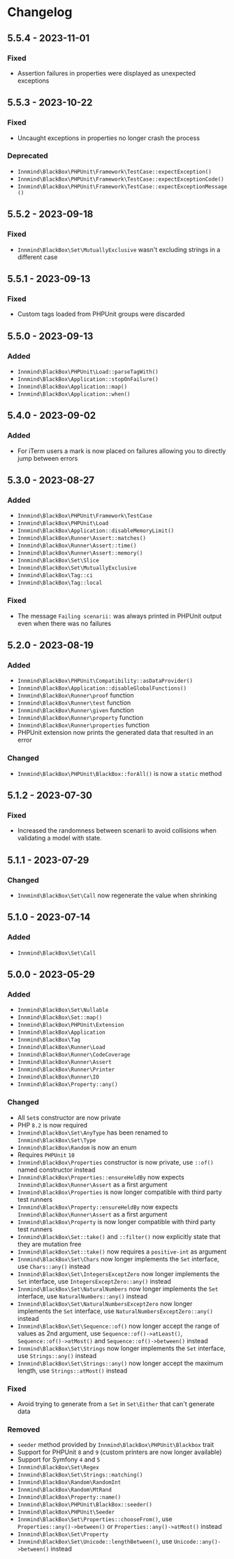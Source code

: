 # Changelog

## 5.5.4 - 2023-11-01

### Fixed

- Assertion failures in properties were displayed as unexpected exceptions

## 5.5.3 - 2023-10-22

### Fixed

- Uncaught exceptions in properties no longer crash the process

### Deprecated

- `Innmind\BlackBox\PHPUnit\Framework\TestCase::expectException()`
- `Innmind\BlackBox\PHPUnit\Framework\TestCase::expectExceptionCode()`
- `Innmind\BlackBox\PHPUnit\Framework\TestCase::expectExceptionMessage()`

## 5.5.2 - 2023-09-18

### Fixed

- `Innmind\BlackBox\Set\MutuallyExclusive` wasn't excluding strings in a different case

## 5.5.1 - 2023-09-13

### Fixed

- Custom tags loaded from PHPUnit groups were discarded

## 5.5.0 - 2023-09-13

### Added

- `Innmind\BlackBox\PHPUnit\Load::parseTagWith()`
- `Innmind\BlackBox\Application::stopOnFailure()`
- `Innmind\BlackBox\Application::map()`
- `Innmind\BlackBox\Application::when()`

## 5.4.0 - 2023-09-02

### Added

- For iTerm users a mark is now placed on failures allowing you to directly jump between errors

## 5.3.0 - 2023-08-27

### Added

- `Innmind\BlackBox\PHPUnit\Framework\TestCase`
- `Innmind\BlackBox\PHPUnit\Load`
- `Innmind\BlackBox\Application::disableMemoryLimit()`
- `Innmind\BlackBox\Runner\Assert::matches()`
- `Innmind\BlackBox\Runner\Assert::time()`
- `Innmind\BlackBox\Runner\Assert::memory()`
- `Innmind\BlackBox\Set\Slice`
- `Innmind\BlackBox\Set\MutuallyExclusive`
- `Innmind\BlackBox\Tag::ci`
- `Innmind\BlackBox\Tag::local`

### Fixed

- The message `Failing scenarii:` was always printed in PHPUnit output even when there was no failures

## 5.2.0 - 2023-08-19

### Added

- `Innmind\BlackBox\PHPUnit\Compatibility::asDataProvider()`
- `Innmind\BlackBox\Application::disableGlobalFunctions()`
- `Innmind\BlackBox\Runner\proof` function
- `Innmind\BlackBox\Runner\test` function
- `Innmind\BlackBox\Runner\given` function
- `Innmind\BlackBox\Runner\property` function
- `Innmind\BlackBox\Runner\properties` function
- PHPUnit extension now prints the generated data that resulted in an error

### Changed

- `Innmind\BlackBox\PHPUnit\BlackBox::forAll()` is now a `static` method

## 5.1.2 - 2023-07-30

### Fixed

- Increased the randomness between scenarii to avoid collisions when validating a model with state.

## 5.1.1 - 2023-07-29

### Changed

- `Innmind\BlackBox\Set\Call` now regenerate the value when shrinking

## 5.1.0 - 2023-07-14

### Added

- `Innmind\BlackBox\Set\Call`

## 5.0.0 - 2023-05-29

### Added

- `Innmind\BlackBox\Set\Nullable`
- `Innmind\BlackBox\Set::map()`
- `Innmind\BlackBox\PHPUnit\Extension`
- `Innmind\BlackBox\Application`
- `Innmind\BlackBox\Tag`
- `Innmind\BlackBox\Runner\Load`
- `Innmind\BlackBox\Runner\CodeCoverage`
- `Innmind\BlackBox\Runner\Assert`
- `Innmind\BlackBox\Runner\Printer`
- `Innmind\BlackBox\Runner\IO`
- `Innmind\BlackBox\Property::any()`

### Changed

- All `Set`s constructor are now private
- PHP `8.2` is now required
- `Innmind\BlackBox\Set\AnyType` has been renamed to `Innmind\BlackBox\Set\Type`
- `Innmind\BlackBox\Random` is now an enum
- Requires `PHPUnit` `10`
- `Innmind\BlackBox\Properties` constructor is now private, use `::of()` named constructor instead
- `Innmind\BlackBox\Properties::ensureHeldBy` now expects `Innmind\BlackBox\Runner\Assert` as a first argument
- `Innmind\BlackBox\Properties` is now longer compatible with third party test runners
- `Innmind\BlackBox\Property::ensureHeldBy` now expects `Innmind\BlackBox\Runner\Assert` as a first argument
- `Innmind\BlackBox\Property` is now longer compatible with third party test runners
- `Innmind\BlackBox\Set::take()` and `::filter()` now explicitly state that they are mutation free
- `Innmind\BlackBox\Set::take()` now requires a `positive-int` as argument
- `Innmind\BlackBox\Set\Chars` now longer implements the `Set` interface, use `Chars::any()` instead
- `Innmind\BlackBox\Set\IntegersExceptZero` now longer implements the `Set` interface, use `IntegersExceptZero::any()` instead
- `Innmind\BlackBox\Set\NaturalNumbers` now longer implements the `Set` interface, use `NaturalNumbers::any()` instead
- `Innmind\BlackBox\Set\NaturalNumbersExceptZero` now longer implements the `Set` interface, use `NaturalNumbersExceptZero::any()` instead
- `Innmind\BlackBox\Set\Sequence::of()` now longer accept the range of values as 2nd argument, use `Sequence::of()->atLeast()`, `Sequence::of()->atMost()` and `Sequence::of()->between()` instead
- `Innmind\BlackBox\Set\Strings` now longer implements the `Set` interface, use `Strings::any()` instead
- `Innmind\BlackBox\Set\Strings::any()` now longer accept the maximum length, use `Strings::atMost()` instead

### Fixed

- Avoid trying to generate from a `Set` in `Set\Either` that can't generate data

### Removed

- `seeder` method provided by `Innmind\BlackBox\PHPUnit\Blackbox` trait
- Support for PHPUnit `8` and `9` (custom printers are now longer available)
- Support for Symfony `4` and `5`
- `Innmind\BlackBox\Set\Regex`
- `Innmind\BlackBox\Set\Strings::matching()`
- `Innmind\BlackBox\Random\RandomInt`
- `Innmind\BlackBox\Random\MtRand`
- `Innmind\BlackBox\Property::name()`
- `Innmind\BlackBox\PHPUnit\BlackBox::seeder()`
- `Innmind\BlackBox\PHPUnit\Seeder`
- `Innmind\BlackBox\Set\Properties::chooseFrom()`, use `Properties::any()->between()` or `Properties::any()->atMost()` instead
- `Innmind\BlackBox\Set\Property`
- `Innmind\BlackBox\Set\Unicode::lengthBetween()`, use `Unicode::any()->between()` instead
